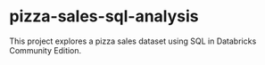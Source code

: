 # pizza-sales-sql-analysis
This project explores a pizza sales dataset using SQL in Databricks Community Edition.
